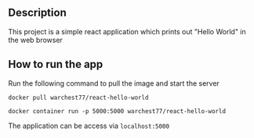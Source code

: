 ## Description
This project is a simple react application which prints out "Hello World" in the web browser

## How to run the app
Run the following command to pull the image and start the server
```
docker pull warchest77/react-hello-world

docker container run -p 5000:5000 warchest77/react-hello-world
```
The application can be access via `localhost:5000`
